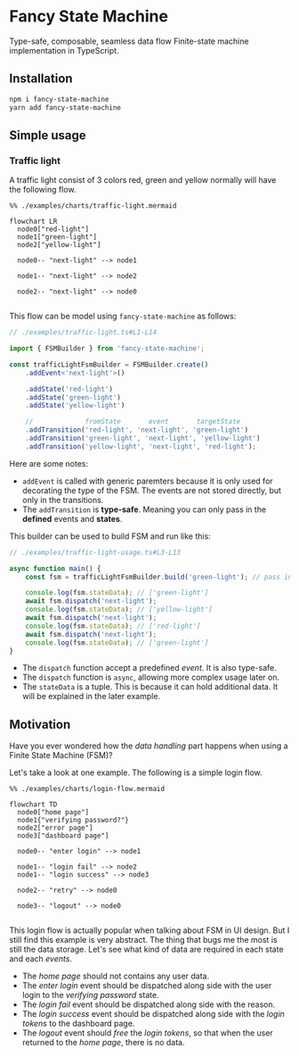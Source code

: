 # Fancy State Machine

Type-safe, composable, seamless data flow Finite-state machine implementation in TypeScript.

## Installation

```sh
npm i fancy-state-machine
yarn add fancy-state-machine
```

## Simple usage

### Traffic light

A traffic light consist of 3 colors red, green and yellow normally will have the following flow.

```mermaid
%% ./examples/charts/traffic-light.mermaid

flowchart LR
  node0["red-light"]
  node1["green-light"]
  node2["yellow-light"]

  node0-- "next-light" --> node1

  node1-- "next-light" --> node2

  node2-- "next-light" --> node0


```

This flow can be model using `fancy-state-machine` as follows:

```ts
// ./examples/traffic-light.ts#L1-L14

import { FSMBuilder } from 'fancy-state-machine';

const trafficLightFsmBuilder = FSMBuilder.create()
    .addEvent<'next-light'>()

    .addState('red-light')
    .addState('green-light')
    .addState('yellow-light')

    //             fromState       event       targetState
    .addTransition('red-light', 'next-light', 'green-light')
    .addTransition('green-light', 'next-light', 'yellow-light')
    .addTransition('yellow-light', 'next-light', 'red-light');

```

Here are some notes:

- `addEvent` is called with generic paremters because it is only used for decorating the type of the FSM. The events are not stored directly, but only in the transitions.
- The `addTransition` is **type-safe**. Meaning you can only pass in the **defined** events and **states**.


This builder can be used to build FSM and run like this:

```ts
// ./examples/traffic-light-usage.ts#L3-L13

async function main() {
    const fsm = trafficLightFsmBuilder.build('green-light'); // pass in initial state

    console.log(fsm.stateData); // ['green-light']
    await fsm.dispatch('next-light');
    console.log(fsm.stateData); // ['yellow-light']
    await fsm.dispatch('next-light');
    console.log(fsm.stateData); // ['red-light']
    await fsm.dispatch('next-light');
    console.log(fsm.stateData); // ['green-light']
}
```

- The `dispatch` function accept a predefined _event_. It is also type-safe.
- The `dispatch` function is `async`, allowing more complex usage later on.
- The `stateData` is a tuple. This is because it can hold additional data. It will be explained in the later example.

## Motivation

Have you ever wondered how the _data handling_ part happens when using a Finite State Machine (FSM)?

Let's take a look at one example. The following is a simple login flow.

```mermaid
%% ./examples/charts/login-flow.mermaid

flowchart TD
  node0["home page"]
  node1{"verifying password?"}
  node2["error page"]
  node3["dashboard page"]

  node0-- "enter login" --> node1

  node1-- "login fail" --> node2
  node1-- "login success" --> node3

  node2-- "retry" --> node0

  node3-- "logout" --> node0


```

This login flow is actually popular when talking about FSM in UI design. But I still find this example is very abstract. The thing that bugs me the most is still the data storage. Let's see what kind of data are required in each state and each _events_.

- The _home page_ should not contains any user data.
- The _enter login_ event should be dispatched along side with the user login to the _verifying password_ state.
- The _login fail_ event should be dispatched along side with the reason.
- The _login success_ event should be dispatched along side with the _login tokens_ to the dashboard page.
- The _logout_ event should _free_ the _login tokens_, so that when the user returned to the _home page_, there is no data.

